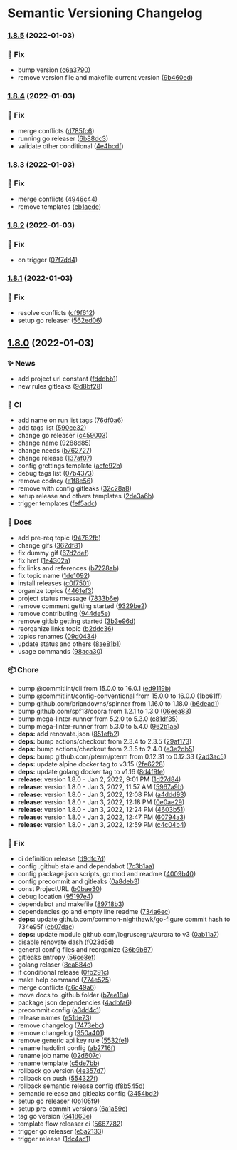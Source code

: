 # Semantic Versioning Changelog

### [1.8.5](https://github.com/lpmatos/loli/compare/v1.8.4...v1.8.5) (2022-01-03)


### :bug: Fix

* bump version ([c6a3790](https://github.com/lpmatos/loli/commit/c6a3790760085281a34ae0c16e21e8821bf0a6f1))
* remove version file and makefile current version ([9b460ed](https://github.com/lpmatos/loli/commit/9b460ed1322e0a09d372a7249e19cefca6c84de1))

### [1.8.4](https://github.com/lpmatos/loli/compare/v1.8.3...v1.8.4) (2022-01-03)


### :bug: Fix

* merge conflicts ([d785fc6](https://github.com/lpmatos/loli/commit/d785fc63ffada0d0bfd77c630e917c0015ed015d))
* running go releaser ([6b88dc3](https://github.com/lpmatos/loli/commit/6b88dc37e2aa29f62fb28d86591d91b2f745039c))
* validate other conditional ([4e4bcdf](https://github.com/lpmatos/loli/commit/4e4bcdf3e07fd7331517d0e07042376eb9ba62c0))

### [1.8.3](https://github.com/lpmatos/loli/compare/v1.8.2...v1.8.3) (2022-01-03)


### :bug: Fix

* merge conflicts ([4946c44](https://github.com/lpmatos/loli/commit/4946c445f6c26954b6eaf954aedd8e8f0712c090))
* remove templates ([eb1aede](https://github.com/lpmatos/loli/commit/eb1aede4522959d7eae4cb78ae331bbd05596862))

### [1.8.2](https://github.com/lpmatos/loli/compare/v1.8.1...v1.8.2) (2022-01-03)


### :bug: Fix

* on trigger ([07f7dd4](https://github.com/lpmatos/loli/commit/07f7dd4f8449f8ecb05d9c37156d7543e817ac09))

### [1.8.1](https://github.com/lpmatos/loli/compare/v1.8.0...v1.8.1) (2022-01-03)


### :bug: Fix

* resolve conflicts ([cf9f612](https://github.com/lpmatos/loli/commit/cf9f612674ae5ac7c0255ca5c7eebce5940652fa))
* setup go releaser ([562ed06](https://github.com/lpmatos/loli/commit/562ed06456a48a250f5a18d44c2a01b6f24b9004))

## [1.8.0](https://github.com/lpmatos/loli/compare/v1.7.5...v1.8.0) (2022-01-03)


### :sparkles: News

* add project url constant ([fdddbb1](https://github.com/lpmatos/loli/commit/fdddbb131b9ddc0dcad2517088d4de5c9d8cb0b2))
* new rules gitleaks ([9d8bf28](https://github.com/lpmatos/loli/commit/9d8bf28c1aef492169d86abe8dd8d7f0d629f4c3))


### :repeat: CI

* add name on run list tags ([76df0a6](https://github.com/lpmatos/loli/commit/76df0a69837afffd2f5b4760e3b224ed73753e51))
* add tags list ([590ce32](https://github.com/lpmatos/loli/commit/590ce324ce5b698158b578a0c062c31a6c4cee36))
* change go releaser ([c459003](https://github.com/lpmatos/loli/commit/c4590038518c011c550e09e403fff17484bfc98a))
* change name ([9288d85](https://github.com/lpmatos/loli/commit/9288d8595c14b462d0c8ee65de253b1c3d44531a))
* change needs ([b762727](https://github.com/lpmatos/loli/commit/b76272715e6d9aa5f7e4db144b5a5471a689df25))
* change release ([137af07](https://github.com/lpmatos/loli/commit/137af07d499f0db12fbaf396485bc47d1c431527))
* config grettings template ([acfe92b](https://github.com/lpmatos/loli/commit/acfe92bfbc65e70d72cdb5028d6b8a63f2076678))
* debug tags list ([07b4373](https://github.com/lpmatos/loli/commit/07b4373bc89aa87af994febed574ae424ec10658))
* remove codacy ([e1f8e56](https://github.com/lpmatos/loli/commit/e1f8e56c5203ec457365c1c64f500ecee51e1b17))
* remove with config gitleaks ([32c28a8](https://github.com/lpmatos/loli/commit/32c28a8302c3a2364c47e4c6b80d452f6799af26))
* setup release and others templates ([2de3a6b](https://github.com/lpmatos/loli/commit/2de3a6b782e9388c9578919e4be1182421c7fa6e))
* trigger templates ([fef5adc](https://github.com/lpmatos/loli/commit/fef5adc114c3e98386296f6b13d57e978de2ff92))


### :memo: Docs

* add pre-req topic ([94782fb](https://github.com/lpmatos/loli/commit/94782fb4dc438c4b6cd0ab8ba5b4d1f2e9c33dc7))
* change gifs ([362df81](https://github.com/lpmatos/loli/commit/362df81cd1c05828bd31e8db92339141c7f9c0a0))
* fix dummy gif ([67d2def](https://github.com/lpmatos/loli/commit/67d2def58cfd66fc93c074fb4af0598835bde6c2))
* fix href ([1e4302a](https://github.com/lpmatos/loli/commit/1e4302a32759467e687a63897f1066e6987d6588))
* fix links and references ([b7228ab](https://github.com/lpmatos/loli/commit/b7228ab220f79eaea67f1297cea0776d047d85fd))
* fix topic name ([1de1092](https://github.com/lpmatos/loli/commit/1de1092066abbce393362b6fd8ee43397d71eb7c))
* install releases ([c0f7501](https://github.com/lpmatos/loli/commit/c0f7501b37e7d56697bfd5c85c42f5d42e8cb59c))
* organize topics ([4461ef3](https://github.com/lpmatos/loli/commit/4461ef3abc1b39101d4ccde2f6ac966c02ffe592))
* project status message ([7833b6e](https://github.com/lpmatos/loli/commit/7833b6e1aaeb8ae034c1256be6b6ecc9e22f552a))
* remove comment getting started ([9329be2](https://github.com/lpmatos/loli/commit/9329be2198f444221193a8a39c597f1db915a9ac))
* remove contributing ([944de5e](https://github.com/lpmatos/loli/commit/944de5e75e1fda4619bfeddeccc1df001699b191))
* remove gitlab getting started ([3b3e96d](https://github.com/lpmatos/loli/commit/3b3e96da397779f90aa28883d4c07dc998179023))
* reorganize links topic ([b2ddc36](https://github.com/lpmatos/loli/commit/b2ddc362c76e9d2a66874541e295e17715ec2e5c))
* topics renames ([09d0434](https://github.com/lpmatos/loli/commit/09d0434a9e8f7e2e0ea4ac07d39036ba3d6fe039))
* update status and others ([8ae81b1](https://github.com/lpmatos/loli/commit/8ae81b17a4d70d7087cfce3eb31231486e16378b))
* usage commands ([98aca30](https://github.com/lpmatos/loli/commit/98aca30c72b31807ea960ff0586c194dbb74ba16))


### :package: Chore

* bump @commitlint/cli from 15.0.0 to 16.0.1 ([ed9119b](https://github.com/lpmatos/loli/commit/ed9119b165745055b16e30fd19826cdf6319cb87))
* bump @commitlint/config-conventional from 15.0.0 to 16.0.0 ([1bb61ff](https://github.com/lpmatos/loli/commit/1bb61ff0abd0ea011b9c19fce61fe6a0008eaf2a))
* bump github.com/briandowns/spinner from 1.16.0 to 1.18.0 ([b6dead1](https://github.com/lpmatos/loli/commit/b6dead1f149b1ba0fc25f36abd307a9bbc96086e))
* bump github.com/spf13/cobra from 1.2.1 to 1.3.0 ([06eea83](https://github.com/lpmatos/loli/commit/06eea83ca46a01a63f213cdb96b80326e4a4d597))
* bump mega-linter-runner from 5.2.0 to 5.3.0 ([c81df35](https://github.com/lpmatos/loli/commit/c81df353973aeef9ad8a8f6cd1af873ffc562fe2))
* bump mega-linter-runner from 5.3.0 to 5.4.0 ([962b1a5](https://github.com/lpmatos/loli/commit/962b1a57f1d3353403b9cdad5202f944bdd401b9))
* **deps:** add renovate.json ([851efb2](https://github.com/lpmatos/loli/commit/851efb21b870214f620b9c7cdaaa77a6dc9e748e))
* **deps:** bump actions/checkout from 2.3.4 to 2.3.5 ([29af173](https://github.com/lpmatos/loli/commit/29af173f0941e539a12df1113e7181afb9c9bb21))
* **deps:** bump actions/checkout from 2.3.5 to 2.4.0 ([e3e2db5](https://github.com/lpmatos/loli/commit/e3e2db513c57d962f9ec1d0aa071b9638b2bbe7f))
* **deps:** bump github.com/pterm/pterm from 0.12.31 to 0.12.33 ([2ad3ac5](https://github.com/lpmatos/loli/commit/2ad3ac5ecc286a510e10ae1388d08d6e6caafdcd))
* **deps:** update alpine docker tag to v3.15 ([2fe6228](https://github.com/lpmatos/loli/commit/2fe62286b6cdd91e44a0f5f705fda66d228cdc3c))
* **deps:** update golang docker tag to v1.16 ([8d4f9fe](https://github.com/lpmatos/loli/commit/8d4f9fe6a7b1acbb6022d39dd309d2dda9efea89))
* **release:** version 1.8.0 - Jan 2, 2022, 9:01 PM ([1d27d84](https://github.com/lpmatos/loli/commit/1d27d847254cddbe71aff770e3f58b8773ac323d))
* **release:** version 1.8.0 - Jan 3, 2022, 11:57 AM ([5967a9b](https://github.com/lpmatos/loli/commit/5967a9bccd2efb092ff70200f2db43747a20f335))
* **release:** version 1.8.0 - Jan 3, 2022, 12:08 PM ([a4ddd93](https://github.com/lpmatos/loli/commit/a4ddd93d6d78a4c5ace8322d7974087bb84129c8))
* **release:** version 1.8.0 - Jan 3, 2022, 12:18 PM ([0e0ae29](https://github.com/lpmatos/loli/commit/0e0ae296202af928494ca62156b67a7d8e231ed9))
* **release:** version 1.8.0 - Jan 3, 2022, 12:24 PM ([4603b51](https://github.com/lpmatos/loli/commit/4603b51b349db9391b03aff5f0c0b85ba3ced57a))
* **release:** version 1.8.0 - Jan 3, 2022, 12:47 PM ([60794a3](https://github.com/lpmatos/loli/commit/60794a378f4450fa9a5bb2eac2b85b0df94b1c55))
* **release:** version 1.8.0 - Jan 3, 2022, 12:59 PM ([c4c04b4](https://github.com/lpmatos/loli/commit/c4c04b4f539cdf147563b28a8891e7733d9e4fe1))


### :bug: Fix

* ci definition release ([d9dfc7d](https://github.com/lpmatos/loli/commit/d9dfc7d8b9b747e1493c992e03b11b33cd56e83b))
* config .github stale and dependabot ([7c3b1aa](https://github.com/lpmatos/loli/commit/7c3b1aa3959156439c0a86c724e14bebdb89bf16))
* config package.json scripts, go mod and readme ([4009b40](https://github.com/lpmatos/loli/commit/4009b408482d992380a58832030cee9d5948436f))
* config precommit and gitleaks ([0a8deb3](https://github.com/lpmatos/loli/commit/0a8deb3a261af02c650c28fc5b96ce5c85d97f56))
* const ProjectURL ([b0bae30](https://github.com/lpmatos/loli/commit/b0bae303beeffd5c27e6a40a8c381249da1bd915))
* debug location ([95197e4](https://github.com/lpmatos/loli/commit/95197e480ccc7a8ed6ec02222921e1534378c344))
* dependabot and makefile ([89718b3](https://github.com/lpmatos/loli/commit/89718b3fc020170daf753ffb296b3e172f617e16))
* dependencies go and empty line readme ([734a6ec](https://github.com/lpmatos/loli/commit/734a6ecc501084a2696925887fb5fcf6054b92c5))
* **deps:** update github.com/common-nighthawk/go-figure commit hash to 734e95f ([cb07dac](https://github.com/lpmatos/loli/commit/cb07dac986ebea1c3e3b2df8b89449135c1a5e8c))
* **deps:** update module github.com/logrusorgru/aurora to v3 ([0ab11a7](https://github.com/lpmatos/loli/commit/0ab11a77459186062aee8280c2a0bbc58f289300))
* disable renovate dash ([f023d5d](https://github.com/lpmatos/loli/commit/f023d5d0eed681086b0ed018ecf67edab45612b5))
* general config files and reorganize ([36b9b87](https://github.com/lpmatos/loli/commit/36b9b87a016d997d037e844306b2abf32034b000))
* gitleaks entropy ([56ce8ef](https://github.com/lpmatos/loli/commit/56ce8eff367dd2d26a9ee171e862606673901981))
* golang relaser ([8ca884e](https://github.com/lpmatos/loli/commit/8ca884e15ce988b9612ec2bd59f100484889dff0))
* if conditional release ([0fb291c](https://github.com/lpmatos/loli/commit/0fb291c591c55a4a994b66d3bffdd21f65b1190e))
* make help command ([774e525](https://github.com/lpmatos/loli/commit/774e525859592790886d354e5f68a5cf343c06ad))
* merge conflicts ([c6c49a6](https://github.com/lpmatos/loli/commit/c6c49a645654787db314bf3976308d9a6666ee9a))
* move docs to .github folder ([b7ee18a](https://github.com/lpmatos/loli/commit/b7ee18ad9684ea1c109a69b8a0ccd3d5285f3f6a))
* package json dependencies ([4adbfa6](https://github.com/lpmatos/loli/commit/4adbfa60c0decb8b82f88dfabf6b16ab0d7e71d9))
* precommit config ([a3dd4c1](https://github.com/lpmatos/loli/commit/a3dd4c1ba49cc9d0a1c4d6c99284f0d98543cb56))
* release names ([e51de73](https://github.com/lpmatos/loli/commit/e51de73dd538f8d37207253e7526cb4ad25ed835))
* remove changelog ([7473ebc](https://github.com/lpmatos/loli/commit/7473ebc3775b658a5f6784ec0f49faca3eead983))
* remove changelog ([950a401](https://github.com/lpmatos/loli/commit/950a401cc7358d505a0384f1b77f8532dd9e5493))
* remove generic api key rule ([5532fe1](https://github.com/lpmatos/loli/commit/5532fe10e3a2dde185a19d86c56364d7a0f8c611))
* rename hadolint config ([ab2716f](https://github.com/lpmatos/loli/commit/ab2716f2e24e1e40660f2bcfca53c3d91d1c20f5))
* rename job name ([02d607c](https://github.com/lpmatos/loli/commit/02d607c68f1308f06e5b8a2566d4eaadaed7ef3d))
* rename template ([c5de7bb](https://github.com/lpmatos/loli/commit/c5de7bbe83e0c356561d857a18f18cefa628734a))
* rollback go version ([4e357d7](https://github.com/lpmatos/loli/commit/4e357d7a8e33ffe4aafd4d188729afc72b2d7046))
* rollback on push ([554327f](https://github.com/lpmatos/loli/commit/554327f52434c1919cf6a901b286ce18eb930d2b))
* rollback semantic release config ([f8b545d](https://github.com/lpmatos/loli/commit/f8b545dd42e9206022afa3f76cabacc2254da126))
* semantic release and gitleaks config ([3454bd2](https://github.com/lpmatos/loli/commit/3454bd24294a29e87bcfd145528a8a555ff51ae6))
* setup go releaser ([0b105f9](https://github.com/lpmatos/loli/commit/0b105f9343e2ab023b0d2d4c316d90bef8971e77))
* setup pre-commit versions ([6a1a59c](https://github.com/lpmatos/loli/commit/6a1a59c1d44119cda01b44f6adf03bde92a5b384))
* tag go version ([641863e](https://github.com/lpmatos/loli/commit/641863efe4c2bdc539cb6d900e721e3582689989))
* template flow releaser ci ([5667782](https://github.com/lpmatos/loli/commit/5667782e5373964f0ddbf45576eec1f14a05db37))
* trigger go releaser ([e5a2133](https://github.com/lpmatos/loli/commit/e5a2133832cbc00332ded70f0026c3303df269f1))
* trigger release ([1dc4ac1](https://github.com/lpmatos/loli/commit/1dc4ac1185cb95043b1b5940ff05acf5d93ed282))
